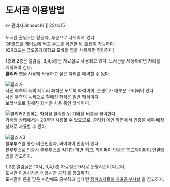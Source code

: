 # 도서관 이용방법

✏️ 관리자Jinnouchi 📃 22/4/15

도서관 출입구는 정문과, 후문으로 나뉘어져 있다.  
QR코드를 게이트에 찍고 온도를 확인한 뒤 출입이 가능하다.  
(QR코드는 금오공과대학교 모바일 앱을 사용하면 편리하다)  

1층과 2층은 열람실, 3,4,5층은 자료실로 사용되고 있다.
도서관을 사용하려면 자리를 예약해야 한다.  
**클리커** 앱을 사용해 사용하고 싶은 자리를 예약할 수 있다.

![클리커](https://user-images.githubusercontent.com/102960326/163451501-2974b65a-c884-4eed-b5f5-bc91b9a8c989.jpg)  
사진 좌측의 녹색 테두리 좌석은 노트북 좌석이며, 콘센트가 대부분 구비되어 있다.  
사진 우측의 녹색으로 칠해진 좌석은 일반 좌석이다.  
보라색으로 칠해진 좌석은 사용 중인 좌석이다.  

![클리커2](https://user-images.githubusercontent.com/102960326/163452007-d8d52833-000d-4260-b540-002fa800c6f8.jpg)
원하는 좌석을 클릭한 뒤 가배정 버튼을 클릭한다.  
가배정 상태에서는 20분만 사용할 수 있으므로, 클리커 메인 화면에서 인증을 해야 배정 상태로 사용할 수 있다.  

![클리커3](https://user-images.githubusercontent.com/102960326/163452975-0c7971e3-7249-4c0f-8559-116c8adfdc69.jpg)  
블루투스를 통한 비콘인증과, 와이파이 인증이 있다.  
블루투스로 인증시 블루투스를 켜기만 하면 되고, 와이파이 인증은 [학교와이파이 연결방법]()을 참고하자.  

1,2층 열람실은 10시, 3,4,5층 자료실은 9시로 운영시간이 다르다.  
도서관 이용시간은 [이용시간 공지](https://library.kumoh.ac.kr/#/guide/facility/hours) 를 참고하자.  
도서관이 문을 닫은 시간에도 공부하고 싶다면 [캠퍼스자료실 자율공부시설](https://github.com/Htmla69/Kumoh_In7/blob/main/Pages/Information.md#-%EA%B3%B5%EB%B6%80) 을 참고하자.
